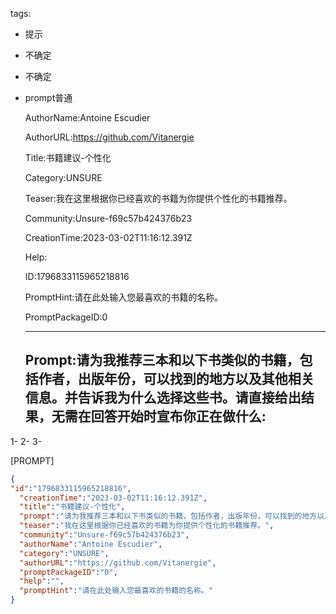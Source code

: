  tags: 
- 提示
- 不确定
- 不确定
- prompt普通

  AuthorName:Antoine Escudier

  AuthorURL:https://github.com/Vitanergie

  Title:书籍建议-个性化

  Category:UNSURE

  Teaser:我在这里根据你已经喜欢的书籍为你提供个性化的书籍推荐。

  Community:Unsure-f69c57b424376b23

  CreationTime:2023-03-02T11:16:12.391Z

  Help:

  ID:1796833115965218816

  PromptHint:请在此处输入您最喜欢的书籍的名称。

  PromptPackageID:0

  ---

  ## Prompt:请为我推荐三本和以下书类似的书籍，包括作者，出版年份，可以找到的地方以及其他相关信息。并告诉我为什么选择这些书。请直接给出结果，无需在回答开始时宣布你正在做什么:

1-
2-
3-

[PROMPT]

  ```json
  {
  "id":"1796833115965218816",
    "creationTime":"2023-03-02T11:16:12.391Z",
    "title":"书籍建议-个性化",
    "prompt":"请为我推荐三本和以下书类似的书籍，包括作者，出版年份，可以找到的地方以及其他相关信息。并告诉我为什么选择这些书。请直接给出结果，无需在回答开始时宣布你正在做什么:\n\n1-\n2-\n3-\n\n[PROMPT]",
    "teaser":"我在这里根据你已经喜欢的书籍为你提供个性化的书籍推荐。",
    "community":"Unsure-f69c57b424376b23",
    "authorName":"Antoine Escudier",
    "category":"UNSURE",
    "authorURL":"https://github.com/Vitanergie",
    "promptPackageID":"0",
    "help":"",
    "promptHint":"请在此处输入您最喜欢的书籍的名称。"
  }
  ```
